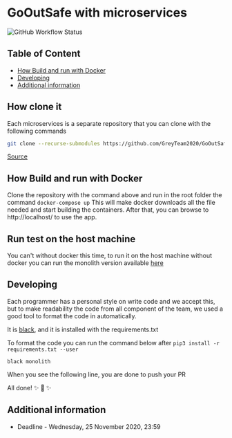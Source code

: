 # GoOutSafe with microservices

![GitHub Workflow Status](https://img.shields.io/github/workflow/status/GreyTeam2020/GoOutSafe_microservice/docker-compose-actions-workflow?style=for-the-badge)

## Table of Content

- [How Build and run with Docker](#)
- [Developing](#)
- [Additional information](#)

## How clone it

Each microservices is a separate repository that you can clone with the following commands

```bash
git clone --recurse-submodules https://github.com/GreyTeam2020/GoOutSafe_microservice.git
```

[Source](https://stackoverflow.com/a/3797061/7290562)

## How Build and run with Docker

Clone the repository with the command above and run in the root folder the command
`docker-compose up`
This will make docker downloads all the file needed and start building the containers. 
After that, you can browse to http://localhost/ to use the app.

## Run test on the host machine

You can't without docker this time, to run it on the host machine without docker you can run the monolith version
available [here](https://github.com/GreyTeam2020/GoOutSafe_Primer2020)

## Developing

Each programmer has a personal style on write code and we accept this, but to make readability the
code from all component of the team, we used a good tool to format the code in automatically.

It is [black](https://github.com/psf/black), and it is installed with the requirements.txt

To format the code you can run the command below after `pip3 install -r requirements.txt --user`

`black monolith`

When you see the following line, you are done to push your PR

All done! ✨ 🍰 ✨


## Additional information

- Deadline - Wednesday, 25 November 2020, 23:59
